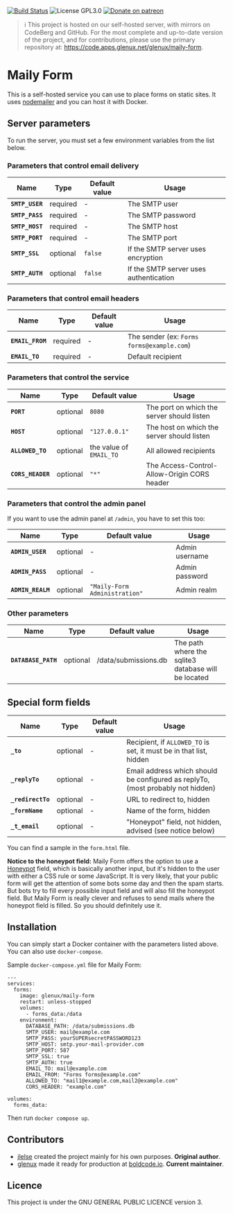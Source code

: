 [![Build Status](https://cicd.apps.glenux.net/api/badges/glenux/maily-form/status.svg)](https://cicd.apps.glenux.net/glenux/maily-form)
![License GPL3.0](https://img.shields.io/badge/license-GPL3.0-blue.svg)
[![Donate on patreon](https://img.shields.io/badge/patreon-donate-orange.svg)](https://patreon.com/glenux)

> :information_source: This project is hosted on our self-hosted server, with
> mirrors on CodeBerg and GitHub. For the most complete and up-to-date version
> of the project, and for contributions, please use the primary repository at:
> <https://code.apps.glenux.net/glenux/maily-form>.

# Maily Form

This is a self-hosted service you can use to place forms on static sites. It
uses [nodemailer](https://nodemailer.com/about/) and you can host it with
Docker. 

## Server parameters

To run the server, you must set a few environment variables from the list below.

### Parameters that control email delivery

| Name            | Type     | Default value | Usage                            |
|-----------------|----------|---------|----------------------------------------|
| **`SMTP_USER`** | required |       - | The SMTP user                          |
| **`SMTP_PASS`** | required |       - | The SMTP password                      |
| **`SMTP_HOST`** | required |       - | The SMTP host                          |
| **`SMTP_PORT`** | required |       - | The SMTP port                          |
| **`SMTP_SSL`**  | optional | `false` | If the SMTP server uses encryption     |
| **`SMTP_AUTH`** | optional | `false` | If the SMTP server uses authentication |

### Parameters that control email headers

| Name             | Type     | Default value | Usage                          |
|------------------|----------|---|--------------------------------------------|
| **`EMAIL_FROM`** | required | - | The sender (ex: `Forms forms@example.com`) |
| **`EMAIL_TO`**   | required | - | Default recipient                          |


### Parameters that control the service

| Name              | Type     | Default value | Usage                                       |
|-------------------|----------|---------------|---------------------------------------------|
| **`PORT`**        | optional |        `8080` | The port on which the server should listen  |
| **`HOST`**        | optional | `"127.0.0.1"` | The host on which the server should listen  |
| **`ALLOWED_TO`**  | optional | the value of `EMAIL_TO` | All allowed recipients            |
| **`CORS_HEADER`** | optional |         `"*"` | The Access-Control-Allow-Origin CORS header |

### Parameters that control the admin panel 

If you want to use the admin panel at `/admin`, you have to set this too:  

| Name          | Type     | Default value | Usage                           |
|--------------------|----------|-------------------------------|----------------|
| **`ADMIN_USER`** | optional |                             - | Admin username |
| **`ADMIN_PASS`** | optional |                             - | Admin password |
| **`ADMIN_REALM`**    | optional | `"Maily-Form Administration"` | Admin realm    |

### Other parameters

| Name          | Type     | Default value | Usage                           |
|--------------------|----------|-------------------------------|----------------|
| **`DATABASE_PATH`** | optional | /data/submissions.db | The path where the sqlite3 database will be located |

## Special form fields

| Name              | Type     | Default value | Usage                           |
|-------------------|----------|---|----------------|
| **`_to`**         | optional | - | Recipient, if `ALLOWED_TO` is set, it must be in that list, hidden |
| **`_replyTo`**    | optional | - | Email address which should be configured as replyTo, (most probably not hidden)  |
| **`_redirectTo`** | optional | - | URL to redirect to, hidden |
| **`_formName`**   | optional | - | Name of the form, hidden  |
| **`_t_email`**    | optional | - | "Honeypot" field, not hidden, advised (see notice below)  |

You can find a sample in the `form.html` file.

**Notice to the honeypot field:** Maily Form offers the option to use a [Honeypot](https://en.wikipedia.org/wiki/Honeypot\_(computing)) field, which is basically another input, but it's hidden to the user with either a CSS rule or some JavaScript. It is very likely, that your public form will get the attention of some bots some day and then the spam starts. But bots try to fill every possible input field and will also fill the honeypot field. But Maily Form is really clever and refuses to send mails where the honeypot field is filled. So you should definitely use it.

## Installation

You can simply start a Docker container with the parameters listed above. You can also use `docker-compose`.

Sample `docker-compose.yml` file for Maily Form:

```
---
services:
  forms:
    image: glenux/maily-form
    restart: unless-stopped
    volumes:
      - forms_data:/data
    environment:
      DATABASE_PATH: /data/submissions.db
      SMTP_USER: mail@example.com
      SMTP_PASS: yourSUPERsecretPASSWORD123
      SMTP_HOST: smtp.your-mail-provider.com
      SMTP_PORT: 587
      SMTP_SSL: true
      SMTP_AUTH: true
      EMAIL_TO: mail@example.com
      EMAIL_FROM: "Forms forms@example.com"
      ALLOWED_TO: "mail1@example.com,mail2@example.com"
      CORS_HEADER: "example.com"

volumes:
  forms_data:
```

Then run `docker compose up`.

## Contributors

* [jlelse](https://about.jlelse.de) created the project mainly for his own purposes. **Original author**.
* [glenux](https://glenux.net) made it ready for production at [boldcode.io](https://boldcode.io). **Current maintainer**.

## Licence

This project is under the GNU GENERAL PUBLIC LICENCE version 3.

